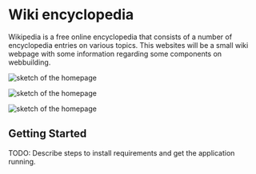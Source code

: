 # Wiki encyclopedia
Wikipedia is a free online encyclopedia that consists of a number of encyclopedia entries on various topics.
This websites will be a small wiki webpage with some information regarding some components on webbuilding.  

![sketch of the homepage](https://github.com/minprog-platforms/project-wiki-django-zakaria1682/blob/main/images/image1.jpg) 


![sketch of the homepage](https://github.com/minprog-platforms/project-wiki-django-zakaria1682/blob/main/images/image2.jpg) 


![sketch of the homepage](https://github.com/minprog-platforms/project-wiki-django-zakaria1682/blob/main/images/image3.jpg) 







## Getting Started

TODO: Describe steps to install requirements and get the application running.
